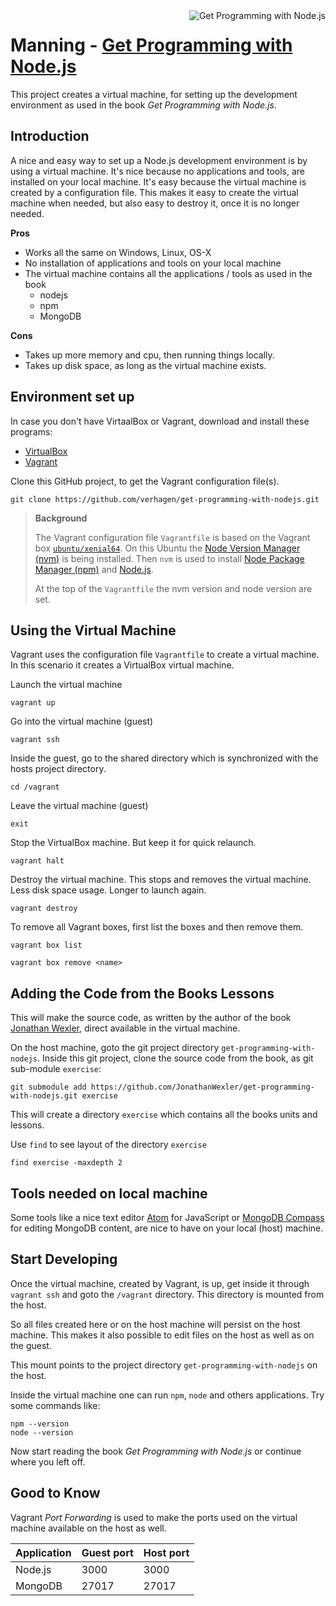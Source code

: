 <a href="https://www.manning.com/books/get-programming-with-node-js">
    <img src="image/Wexler_GetProg-nodejs_hiresmeap-w180.png" alt="Get Programming with Node.js"
         title="Get Programming with Node.js" align="right" />
</a>

# Manning - [Get Programming with Node.js](https://www.manning.com/books/get-programming-with-node-js)

This project creates a virtual machine, for setting up the development environment as used in the book _Get Programming with Node.js_.


## Introduction

A nice and easy way to set up a Node.js development environment is by using a virtual machine. It's nice because no applications and tools, are installed on your local machine. It's easy because the virtual machine is created by a configuration file. This makes it easy to create the virtual machine when needed, but also easy to destroy it, once it is no longer needed.

__Pros__
- Works all the same on Windows, Linux, OS-X
- No installation of applications and tools on your local machine
- The virtual machine contains all the applications / tools as used in the book
    - nodejs
    - npm
    - MongoDB

__Cons__
- Takes up more memory and cpu, then running things locally.
- Takes up disk space, as long as the virtual machine exists.


## Environment set up

In case you don't have VirtaalBox or Vagrant, download and install these programs:

- [VirtualBox](https://www.virtualbox.org/)
- [Vagrant](https://www.vagrantup.com/intro/index.html)

Clone this GitHub project, to get the Vagrant configuration file(s).

    git clone https://github.com/verhagen/get-programming-with-nodejs.git

> **Background**
>
> The Vagrant configuration file `Vagrantfile` is based on the Vagrant box [`ubuntu/xenial64`](https://app.vagrantup.com/ubuntu/boxes/xenial64). On this Ubuntu the [Node Version Manager (nvm)](https://github.com/creationix/nvm) is being installed. Then `nvm` is used to install [Node Package Manager (npm)](https://www.npmjs.com/) and [Node.js](https://nodejs.org/).
>
> At the top of the `Vagrantfile` the nvm version and node version are set.



## Using the Virtual Machine

Vagrant uses the configuration file `Vagrantfile` to create a virtual machine. In this scenario it creates a VirtualBox
virtual machine.

Launch the virtual machine

    vagrant up

Go into the virtual machine (guest)

    vagrant ssh

Inside the guest, go to the shared directory which is synchronized with the hosts project directory.

    cd /vagrant

Leave the virtual machine (guest)

    exit

Stop the VirtualBox machine. But keep it for quick relaunch.

    vagrant halt

Destroy the virtual machine. This stops and removes the virtual machine. Less disk space usage. Longer to launch again.

    vagrant destroy

To remove all Vagrant boxes, first list the boxes and then remove them.

    vagrant box list

    vagrant box remove <name>


## Adding the Code from the Books Lessons

This will make the source code, as written by the author of the book [Jonathan Wexler](https://github.com/JonathanWexler), direct available in the virtual machine.

On the host machine, goto the git project directory `get-programming-with-nodejs`. Inside this git project, clone the source code from the book, as git sub-module `exercise`:

    git submodule add https://github.com/JonathanWexler/get-programming-with-nodejs.git exercise

This will create a directory `exercise` which contains all the books units and lessons.

Use `find` to see layout of the directory `exercise`

    find exercise -maxdepth 2


## Tools needed on local machine

Some tools like a nice text editor [Atom](https://atom.io/) for JavaScript or [MongoDB Compass](https://docs.mongodb.com/compass/master/install/) for editing MongoDB content, are nice to have on your local (host) machine.


## Start Developing

Once the virtual machine, created by Vagrant, is up, get inside it through `vagrant ssh` and goto the `/vagrant` directory. This directory is mounted from the host.

So all files created here or on the host machine will persist on the host machine. This makes it also possible to edit files on the host as well as on the guest.

This mount points to the project directory `get-programming-with-nodejs` on the host.

Inside the virtual machine one can run `npm`, `node` and others applications. Try some commands like:

    npm --version
    node --version

Now start reading the book _Get Programming with Node.js_ or continue where you left off.


## Good to Know

Vagrant _Port Forwarding_ is used to make the ports used on the virtual machine available on the host as well.

Application | Guest port | Host port
------------|------------|----------
Node.js | 3000  | 3000
MongoDB | 27017 | 27017
